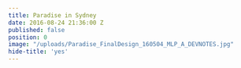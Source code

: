 ```yaml
---
title: Paradise in Sydney
date: 2016-08-24 21:36:00 Z
published: false
position: 0
image: "/uploads/Paradise_FinalDesign_160504_MLP_A_DEVNOTES.jpg"
hide-title: 'yes'
---
```


